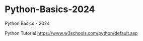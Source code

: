 # Python-Basics-2024
Python Basics - 2024

Python Tutorial
https://www.w3schools.com/python/default.asp
